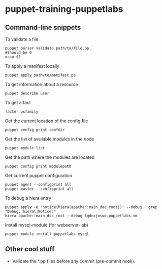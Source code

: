 puppet-training-puppetlabs
==========================


Command-line snippets
---------------------

To validate a file

    puppet parser validate path/to/file.pp
    #should be 0
    echo $?

To apply a manifest locally

    puppet apply path/to/manifest.pp
    
To get information about a resource

    puppet describe user
    
To get a fact

    facter osfamily


Get the current location of the config file

    puppet config print confdir
    
Get the list of available modules in the node

    puppet module list
    
Get the path where the modules are located

    puppet config print modulepath
    
Get current puppet configuration

    puppet agent --configprint all
    puppet master --configprint all

To debug a hiera entry

    puppet apply -e 'notice(hiera(apache::main_doc_root))' --debug | grep "Debug: hiera\|Notice:"
    hiera apache::main_doc_root --debug fqdn=josue.puppetlabs.vm

Install mysql-module (for webserver-lab)

    puppet module install puppetlabs-mysql

Other cool stuff
---------------------
* Validate the *.pp files before any commit (pre-commit hook).
